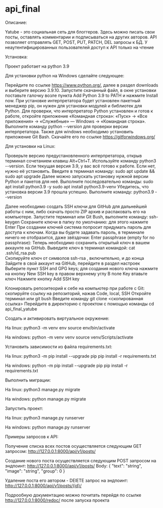 # api_final
Описание:

Yatube - это социальная сеть для блоггеров. Здесь можно писать свои посты, оставлять комментарии и подписываться на других авторов.
API позволяет отправлять GET, POST, PUT, PATCH, DEL запросы к БД.
У неаутентифицированных пользователей доступ к API только на чтение

Установка:

Проект работает на python 3.9

Для установки python на Windows сделайте следующее:

Перейдите по ссылке https://www.python.org/, далее в раздел downloads и выберите версию 3.9.10.
Запустите скачанный файл, в окне установки поставьте галочку возле пункта Add Python 3.9 to PATH и нажмите Install now.
При установке интерпретатора будет установлен пакетный менеджер pip, он нужен для установки модулей и библиотек для Python. 
Для проверки, что интерпретатор Python установлен и готов к работе, откройте приложение «Командная строка»: «Пуск» → «Все приложения» → «Служебные» — Windows → «Командная строка».
Выполните команду python --version для проверки версии интерпретатора.
Также для windows необходимо установить приложение Git Bash. Скачайте его по ссылке https://gitforwindows.org/

Для установки на Linux:

Проверьте версию предустановленного интерпретатора, открыв терминал сочетанием клавиш Alt+Ctrl+T. Используйте команду python3 --version.
Если текущая версия 3.9, у вас всё готово к работе. Если нет, нужно её установить. 
Введите в терминал команду:
sudo apt update && sudo apt upgrade
Далее можно запускать установку нужной версии Python и пакетов для неё. Выполните последовательно команды:
sudo apt install python3.9 -y
sudo apt install python3.9-venv
Убедитесь, что установка версии 3.9 прошла успешно. Выполните команду:
python3.9 --version 

Далее необходимо создать SSH ключи для GitHub для дальнейшей работы с ним, либо скачать просто ZIP архив и распаковать его на компьютере.
Запустите терминал или Git Bush, выполните команду:
ssh-keygen
Сохраните ключи в папку по умолчанию: для этого нажмите Enter
При создании ключей система попросит придумать пароль для доступа к ключам. Когда вы будете задавать пароль, в терминале ничего не отобразится, даже звёздочки:
Enter passphrase (empty for no passphrase):
Теперь необходимо сохранить открытый ключ в вашем аккаунте на GitHub. 
Выведите ключ в терминал командой:
cat .ssh/id_rsa.pub  
Скопируйте ключ от символов ssh-rsa , включительно, и до конца
Зайдите в свой аккаунт на GitHub, перейдите в раздел настроек
Выберите пункт SSH and GPG keys; для создания нового ключа нажмите на кнопку New SSH key в правом верхнему углу
В поле Key втавьте ключ
Нажмите кнопку Add SSH key

Клонировать репозитеорий к себе на компьютер при работе с Git:
скопируйте ссылку на репозиторий, нажав Code, local, SSH
Откройте терминал или git bush
Введите команду git clone <скопированная ссылка>
Перейдите в директорию с проектом с помощью команды 
cd api_final_yatube


Cоздать и активировать виртуальное окружение:

На linux:
python3 -m venv env
source env/bin/activate

На windows:
python -m venv venv
source venv/Scripts/activate

Установить зависимости из файла requirements.txt:

На linux:
python3 -m pip install --upgrade pip
pip install -r requirements.txt

На windows:
python -m pip install --upgrade pip
pip install -r requirements.txt

Выполнить миграции:

На linux:
python3 manage.py migrate

На windows:
python manage.py migrate

Запустить проект:

На linux:
python3 manage.py runserver

На windows:
python manage.py runserver

Примеры запросов к API:

Получение списка всех постов осуществляется следующим GET запросом:
http://127.0.0.1:8000/api/v1/posts/

Создание нового поста осуществляется следующим POST запросом на эндпоинт:
http://127.0.0.1:8000/api/v1/posts/
Body:
{
    "text": "string",
    "image": "string",
    "group": 0
}

Удаление поста его автором - DElETE запрос на эндпоинт:
http://127.0.0.1:8000/api/v1/posts/{id}/



Подрообную документацию можно почитать перейдя по ссылке http://127.0.0.1:8000/redoc/ после запуска проекта
